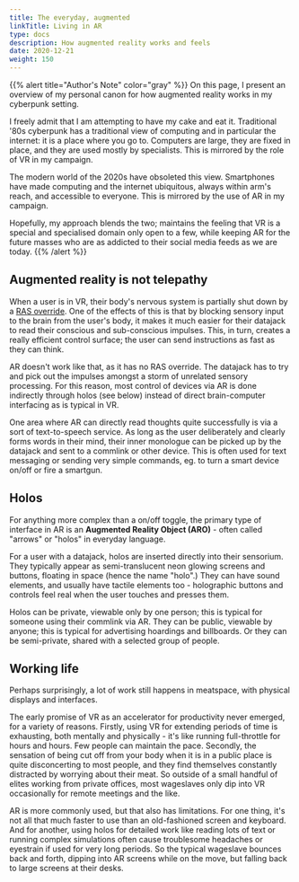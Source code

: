 ```yaml
---
title: The everyday, augmented
linkTitle: Living in AR
type: docs
description: How augmented reality works and feels
date: 2020-12-21
weight: 150
---
```


{{% alert title="Author's Note" color="gray" %}}
On this page, I present an overview of my personal canon for how augmented reality works in my cyberpunk setting.

I freely admit that I am attempting to have my cake and eat it. Traditional '80s cyberpunk has a traditional view of computing and in particular the internet: it is a place where you go to. Computers are large, they are fixed in place, and they are used mostly by specialists. This is mirrored by the role of VR in my campaign.

The modern world of the 2020s have obsoleted this view. Smartphones have made computing and the internet ubiquitous, always within arm's reach, and accessible to everyone. This is mirrored by the use of AR in my campaign. 

Hopefully, my approach blends the two; maintains the feeling that VR is a special and specialised domain only open to a few, while keeping AR for the future masses who are as addicted to their social media feeds as we are today.
{{% /alert %}} 

## Augmented reality is not telepathy

When a user is in VR, their body's nervous system is partially shut down by a [RAS override](https://shadowrun.fandom.com/wiki/RAS_Override). One of the effects of this is that by blocking sensory input to the brain from the user's body, it makes it much easier for their datajack to read their conscious and sub-conscious impulses. This, in turn, creates a really efficient control surface; the user can send instructions as fast as they can think. 

AR doesn't work like that, as it has no RAS override. The datajack has to try and pick out the impulses amongst a storm of unrelated sensory processing. For this reason, most control of devices via AR is done indirectly through holos (see below) instead of direct brain-computer interfacing as is typical in VR.

One area where AR can directly read thoughts quite successfully is via a sort of text-to-speech service. As long as the user deliberately and clearly forms words in their mind, their inner monologue can be picked up by the datajack and sent to a commlink or other device. This is often used for text messaging or sending very simple commands, eg. to turn a smart device on/off or fire a smartgun.

## Holos

For anything more complex than a on/off toggle, the primary type of interface in AR is an **Augmented Reality Object (ARO)** - often called "arrows" or "holos" in everyday language.

For a user with a datajack, holos are inserted directly into their sensorium. They typically appear as semi-translucent neon glowing screens and buttons, floating in space (hence the name "holo".) They can have sound elements, and usually have tactile elements too - holographic buttons and controls feel real when the user touches and presses them.

Holos can be private, viewable only by one person; this is typical for someone using their commlink via AR. They can be public, viewable by anyone; this is typical for advertising hoardings and billboards. Or they can be semi-private, shared with a selected group of people.

## Working life

Perhaps surprisingly, a lot of work still happens in meatspace, with physical displays and interfaces.

The early promise of VR as an accelerator for productivity never emerged, for a variety of reasons. Firstly, using VR for extending periods of time is exhausting, both mentally and physically - it's like running full-throttle for hours and hours. Few people can maintain the pace. Secondly, the sensation of being cut off from your body when it is in a public place is quite disconcerting to most people, and they find themselves constantly distracted by worrying about their meat. So outside of a small handful of elites working from private offices, most wageslaves only dip into VR occasionally for remote meetings and the like.

AR is more commonly used, but that also has limitations. For one thing, it's not all that much faster to use than an old-fashioned screen and keyboard. And for another, using holos for detailed work like reading lots of text or running complex simulations often cause troublesome headaches or eyestrain if used for very long periods. So the typical wageslave bounces back and forth, dipping into AR screens while on the move, but falling back to large screens at their desks.


